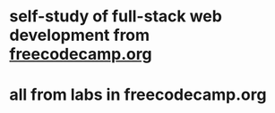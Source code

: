 # self-study of full-stack web development from [freecodecamp.org](https://www.freecodecamp.org/learn/full-stack-developer)

# all from labs in freecodecamp.org
